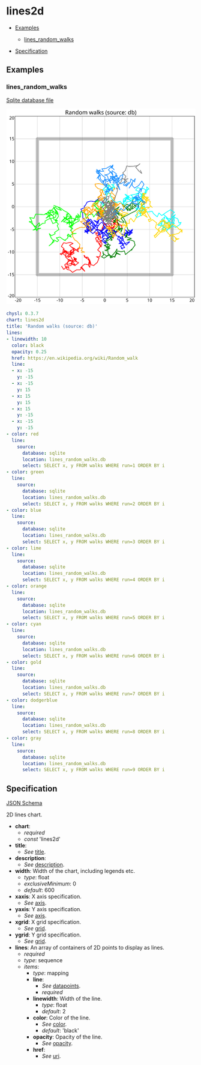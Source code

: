 # lines2d

- [Examples](#examples)
  - [lines_random_walks](#lines_random_walks)

- [Specification](#specification)

## Examples

### lines_random_walks

[Sqlite database file](lines_random_walks.db)

![lines_random_walks SVG](lines_random_walks.svg)

```yaml
chysl: 0.3.7
chart: lines2d
title: 'Random walks (source: db)'
lines:
- linewidth: 10
  color: black
  opacity: 0.25
  href: https://en.wikipedia.org/wiki/Random_walk
  line:
  - x: -15
    y: -15
  - x: -15
    y: 15
  - x: 15
    y: 15
  - x: 15
    y: -15
  - x: -15
    y: -15
- color: red
  line:
    source:
      database: sqlite
      location: lines_random_walks.db
      select: SELECT x, y FROM walks WHERE run=1 ORDER BY i
- color: green
  line:
    source:
      database: sqlite
      location: lines_random_walks.db
      select: SELECT x, y FROM walks WHERE run=2 ORDER BY i
- color: blue
  line:
    source:
      database: sqlite
      location: lines_random_walks.db
      select: SELECT x, y FROM walks WHERE run=3 ORDER BY i
- color: lime
  line:
    source:
      database: sqlite
      location: lines_random_walks.db
      select: SELECT x, y FROM walks WHERE run=4 ORDER BY i
- color: orange
  line:
    source:
      database: sqlite
      location: lines_random_walks.db
      select: SELECT x, y FROM walks WHERE run=5 ORDER BY i
- color: cyan
  line:
    source:
      database: sqlite
      location: lines_random_walks.db
      select: SELECT x, y FROM walks WHERE run=6 ORDER BY i
- color: gold
  line:
    source:
      database: sqlite
      location: lines_random_walks.db
      select: SELECT x, y FROM walks WHERE run=7 ORDER BY i
- color: dodgerblue
  line:
    source:
      database: sqlite
      location: lines_random_walks.db
      select: SELECT x, y FROM walks WHERE run=8 ORDER BY i
- color: gray
  line:
    source:
      database: sqlite
      location: lines_random_walks.db
      select: SELECT x, y FROM walks WHERE run=9 ORDER BY i
```
## Specification

[JSON Schema](lines2d.md)

2D lines chart.

- **chart**:
  - *required*
  - *const* 'lines2d'
- **title**:
  - *See* [title](schema_defs.md#title).
- **description**:
  - *See* [description](schema_defs.md#description).
- **width**: Width of the chart, including legends etc.
  - *type*: float
  - *exclusiveMinimum*: 0
  - *default*: 600
- **xaxis**: X axis specification.
  - *See* [axis](schema_defs.md#axis).
- **yaxis**: Y axis specification.
  - *See* [axis](schema_defs.md#axis).
- **xgrid**: X grid specification.
  - *See* [grid](schema_defs.md#grid).
- **ygrid**: Y grid specification.
  - *See* [grid](schema_defs.md#grid).
- **lines**: An array of containers of 2D points to display as lines.
  - *required*
  - *type*: sequence
  - *items*:
    - *type*: mapping
    - **line**:
      - *See* [datapoints](schema_defs.md#datapoints).
      - *required*
    - **linewidth**: Width of the line.
      - *type*: float
      - *default*: 2
    - **color**: Color of the line.
      - *See* [color](schema_defs.md#color).
      - *default*: 'black'
    - **opacity**: Opacity of the line.
      - *See* [opacity](schema_defs.md#opacity).
    - **href**:
      - *See* [uri](schema_defs.md#uri).

